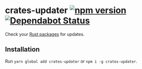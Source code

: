 # crates-updater [![npm version](https://img.shields.io/npm/v/crates-updater.svg?style=flat)](https://www.npmjs.com/package/crates-updater) [![Dependabot Status](https://api.dependabot.com/badges/status?host=github&repo=ffflorian/crates-updater)](https://dependabot.com)

Check your [Rust packages](https://crates.io) for updates.

## Installation

Run `yarn global add crates-updater` or `npm i -g crates-updater`.
